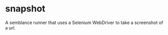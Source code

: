 snapshot
========

A semblance runner that uses a Selenium WebDriver to take a screenshot of a url.

